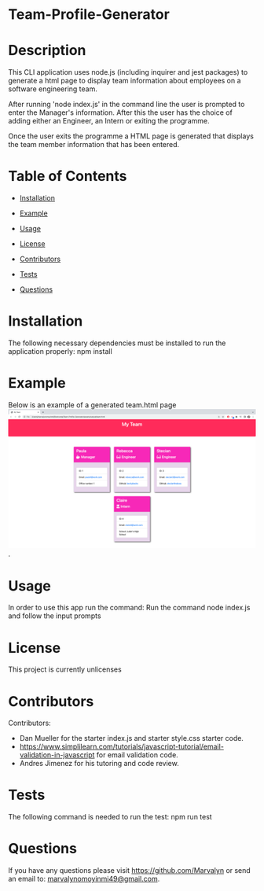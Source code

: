 # Team-Profile-Generator

 # Description
  This CLI application uses node.js (including inquirer and jest packages) to generate a html page to display team information about employees on a software engineering team.

  After running 'node index.js' in the command line the user is prompted to enter the Manager's information. After this the user has the choice of adding either an Engineer, an Intern or exiting the programme.

  Once the user exits the programme a HTML page is generated that displays the team member information that has been entered. 

  # Table of Contents 

  * [Installation](#installation)

  * [Example](#example)

  * [Usage](#usage)

  * [License](#license)

  * [Contributors](#contributors)

  * [Tests](#tests)

  * [Questions](#questions)

  # Installation
  The following necessary dependencies must be installed to run the application properly: npm install

  # Example
  Below is an example of a generated team.html page ![TeamPage](/assets/images/teamhtml%20example.png).

  # Usage
  In order to use this app run the command: Run the command node index.js and follow the input prompts

  # License
  This project is currently unlicenses

  # Contributors
  Contributors: 
  - Dan Mueller for the starter index.js and starter style.css starter code. 
  - https://www.simplilearn.com/tutorials/javascript-tutorial/email-validation-in-javascript for email validation code.
  - Andres Jimenez for his tutoring and code review. 

  # Tests
  The following command is needed to run the test: npm run test

  # Questions
  If you have any questions please visit https://github.com/Marvalyn or send an email to: marvalynomoyinmi49@gmail.com.

